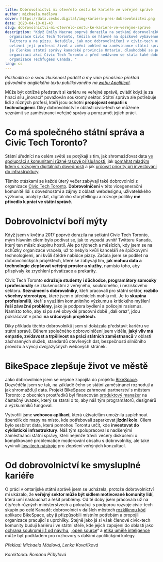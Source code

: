 ```yaml
---
title: Dobrovolnictví mi otevřelo cestu ke kariéře ve veřejné správě
author: michaela.madlova
cover: https://data.cesko.digital/img/kariera-pres-dobrovolnictvi.png
date: 2023-04-10-01-43
slug: dobrovolnictvi-mi-otevrelo-cestu-ke-kariere-ve-verejne-sprave
description: "Když Emily Macrae poprvé dorazila na setkání dobrovolníků
  organizace Civic Tech Toronto, těšila se hlavně na špičkově vybavenou kancelář
  Twitteru a na pizzu. Netušila, jak moc dobrovolničení v civic-tech organizaci
  ovlivní její profesní život a změní pohled na zaměstnance státní správy. Emily
  je členkou státní správy kanadské provincie Ontario, dlouhodobě se podílí na
  organizaci akcí Civic Tech Toronto a před nedávnem se stala také dobrovolnicí
  organizace Techfugees Canada. "
lang: cs
---
```

*Rozhodla se o svou zkušenost podělit a my vám přinášíme překlad původního anglického textu publikovaného na [webu Apolitical](https://apolitical.co/solution-articles/en/how-volunteering-led-me-to-a-career-in-the-public-service).*

Může být obtížné představit si kariéru ve veřejné správě, zvlášť když je za hnací sílu „inovací“ považován soukromý sektor. Státní správa ale potřebuje lidi z různých profesí, kteří jsou ochotni **propojovat empatii s technologiemi**. Díky dobrovolnictví v oblasti civic-tech se můžeme seznámit se zaměstnanci veřejné správy a porozumět jejich práci.

# Co má společného státní správa a Civic Tech Toronto?

Státní úředníci na celém světě se potýkají s tím, jak shromažďovat data [ve spolupráci s komunitami různé rasové příslušnosti](https://apolitical.co/solution-articles/en/should-a-government-form-ask-for-your-race), jak [pomáhat mladým lidem s rozvojem digitálních dovedností](https://apolitical.co/solution-articles/en/designing-national-digital-education-platforms) a jak [určovat priority při investování do infrastruktury](https://apolitical.co/solution-articles/en/mapping-data-in-UK-government).

Těmito otázkami se každé úterý večer zabývají také dobrovolníci z organizace [Civic Tech Toronto](http://civictech.ca/). **Dobrovolničení** v této vícegenerační komunitě lidí s dovednostmi a zájmy z oblasti webdesignu, uživatelského výzkumu, analýzy dat, digitálního storytellingu a rozvoje politiky **mě přivedlo k práci ve státní správě**.

# Dobrovolnictví boří mýty

Když jsem v květnu 2017 poprvé dorazila na setkání Civic Tech Toronto, mým hlavním cílem bylo podívat se, jak to vypadá uvnitř Twitteru Kanada, který ten měsíc skupinu hostil. Ale po týdnech a měsících, kdy jsem se na schůzky organizace vracela, už to nebylo kvůli kanceláři se špičkovými technologiemi, ani kvůli štědré nabídce pizzy. Začala jsem se podílet na dobrovolnických projektech, které se zabývají tím, **jak mohou data a technologie zlepšovat veřejný prostor a služby**, namísto toho, aby přispívaly ke zrychlení privatizace a prekarity.

Civic Tech Toronto **sdružuje studenty i důchodce, programátory samouky i profesionály** se zkušenostmi z veřejného, soukromého, i neziskového sektoru. **Seznámení s dobrovolníky**, kteří pracovali pro státní sektor, **rozbilo všechny stereotypy**, které jsem o úřednících mohla mít. Je to **skupina profesionálů**, kteří s využitím komunitního výzkumu a kritického myšlení **řeší závažné problémy**, jako je podpora bydlení a policejní rasismus. Namísto toho, aby si po své obvyklé pracovní době „dali oraz“, jdou pokračovat v práci **na srdcových projektech**.

Díky příkladu těchto dobrovolníků jsem si dokázala představit kariéru ve státní správě. Během společného dobrovolničení jsem viděla, **jaký vliv má empatie, zvídavost a trpělivost na práci státních zaměstnanců** v oblasti záchranných služeb, standardů otevřených dat, bezpečnosti silničního provozu a vývoji dvojjazyčných webových stránek.

# BikeSpace zlepšuje život ve městě

Jako dobrovolnice jsem se nejvíce zapojila do projektu [BikeSpace](https://bikespace.ca/). Dozvěděla jsem se tak, na základě čeho se státní zaměstnanci rozhodují a jak shromažďují data. Projekt BikeSpace zahrnoval partnerství s městem Toronto: z obecních prostředků byl financován [produktový manažer](https://apolitical.co/solution-articles/en/six-things-to-know-about-project-management-in-the-public-sector) na částečný úvazek, který se staral o to, aby náš tým programátorů, designérů a výzkumníků fungoval.

Vytvořili jsme **webovou aplikaci**, která uživatelům umožnila zapíchnout špendlík do mapy na místo, kde potřebovali zaparkovat **jízdní kolo**. Cílem bylo sesbírat data, která pomohou Torontu určit, kde **investovat do cyklistické infrastruktury**. Náš tým spolupracoval s nadšenými zaměstnanci státní správy, kteří nejenže trávili večery diskusemi o komplikované problematice moderování obsahu s dobrovolníky, ale také vyvinuli [low-tech nástroje](https://feedbackframes.com/) pro zlepšení veřejných konzultací.

# Od dobrovolnictví ke smysluplné kariéře

O práci v ontarijské státní správě jsem se ucházela, protože dobrovolnictví mi ukázalo, že **veřejný sektor může být sídlem motivované komunity lidí**, která umí naslouchat a řešit problémy. Od té doby jsem pracovala už na čtyřech různých ministerstvech a pokračuji s podporou rozvoje civic-tech skupin po celé Kanadě; dobrovolníci v dalších městech [rozkliknou kód](https://github.com/CityofEdmonton/bikespace-dashboard) aplikace BikeSpace, aby ji přizpůsobili místním potřebám a propojili organizace pracující s uprchlíky. Stejně jako já si však členové civic-tech komunity budují kariéru i ve státní sféře, kde jejich zapojení do oblastí jako [ochrana soukromí již od návrhu](https://apolitical.co/solution-articles/en/is-open-data-at-odds-with-citizens-privacy), [„open source](https://apolitical.co/solution-articles/en/cooperative-development-for-better-services)“ a [etika umělé inteligence](https://apolitical.co/solution-articles/en/algorithms-and-ai-in-the-public-sector-the-rules) může být podkladem pro rozhovory s dalšími apolitickými kolegy.

*Překlad: Michaela Mádlová, Lenka Kovaříková*

*Korektorka: Romana Přibylová*